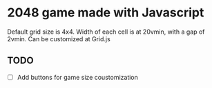 # 2048 game made with Javascript

Default grid size is 4x4. Width of each cell is at 20vmin, with a gap of 2vmin.
Can be customized at Grid.js

## TODO

- [ ] Add buttons for game size coustomization



